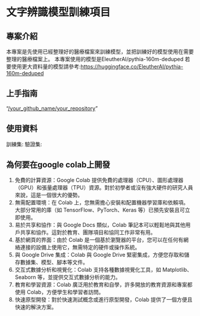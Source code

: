 # 文字辨識模型訓練項目
 
## 專案介紹
本專案是先使用已經整理好的醫療檔案來訓練模型，並把訓練好的模型使用在需要整理的醫療檔案上。
本專案使用的模型是EleutherAI/pythia-160m-deduped
若要使用更大資料量的模型請參考:https://huggingface.co/EleutherAI/pythia-160m-deduped

## 上手指南

“[/your_github_name/your_repository](https://github.com/beibeiUU/ai_cup/blob/main/%E4%B8%8A%E6%89%8B%E6%8C%87%E5%8D%97)”

## 使用資料
訓練集:
驗證集:

## 為何要在google colab上開發

1. 免費的計算資源：Google Colab 提供免費的處理器（CPU）、圖形處理器（GPU）和張量處理器（TPU）資源。對於初學者或沒有強大硬件的研究人員來說，這是一個很大的優勢。
2. 無需配置環境：在 Colab 上，您無需擔心安裝和配置機器學習庫和依賴項。大部分常用的庫（如 TensorFlow、PyTorch、Keras 等）已預先安裝且可立即使用。
3. 易於共享和協作：與 Google Docs 類似，Colab 筆記本可以輕鬆地與其他用戶共享和協作。這對於教育、團隊項目和協同工作非常有用。
4. 基於網頁的界面：由於 Colab 是一個基於瀏覽器的平台，您可以在任何有網絡連接的設備上使用它，無需特定的硬件或操作系統。
5. 與 Google Drive 集成：Colab 與 Google Drive 緊密集成，方便您存取和儲存數據集、模型、腳本等文件。
6. 交互式數據分析和視覺化：Colab 支持各種數據視覺化工具，如 Matplotlib、Seaborn 等，並提供交互式數據分析的能力。
7. 教育和學習資源：Colab 廣泛用於教育和自學，許多開放的教育資源和專案都使用 Colab，方便學生和學習者訪問。
8. 快速原型開發：對於快速測試概念或進行原型開發，Colab 提供了一個方便且快速的解決方案。
